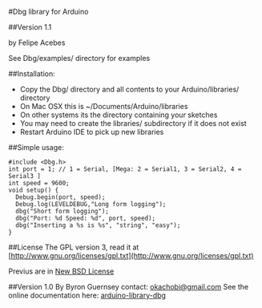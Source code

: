#Dbg library for Arduino

##Version 1.1

by Felipe Acebes

See Dbg/examples/ directory for examples

##Installation:

- Copy the Dbg/ directory and all contents to your Arduino/libraries/  directory
- On Mac OSX this is ~/Documents/Arduino/libraries
- On other systems its the directory containing your sketches
- You may need to create the libraries/ subdirectory if it does not exist
- Restart Arduino IDE to pick up new libraries

##Simple usage:

    #include <Dbg.h>
    int port = 1; // 1 = Serial, [Mega: 2 = Serial1, 3 = Serial2, 4 = Serial3 ]
    int speed = 9600;
    void setup() {
      Debug.begin(port, speed);
      Debug.log(LEVELDEBUG,"Long form logging");
      dbg("Short form logging");
      dbg("Port: %d Speed: %d", port, speed);
      dbg("Inserting a %s is %s", "string", "easy");
    }

##License
The GPL version 3, read it at [http://www.gnu.org/licenses/gpl.txt](http://www.gnu.org/licenses/gpl.txt)

Previus are in [New BSD License](http://www.opensource.org/licenses/bsd-license.php)

##Version 1.0
By Byron Guernsey
contact: okachobi@gmail.com
See the online documentation here: [arduino-library-dbg](http://code.google.com/p/arduino-library-dbg/)
